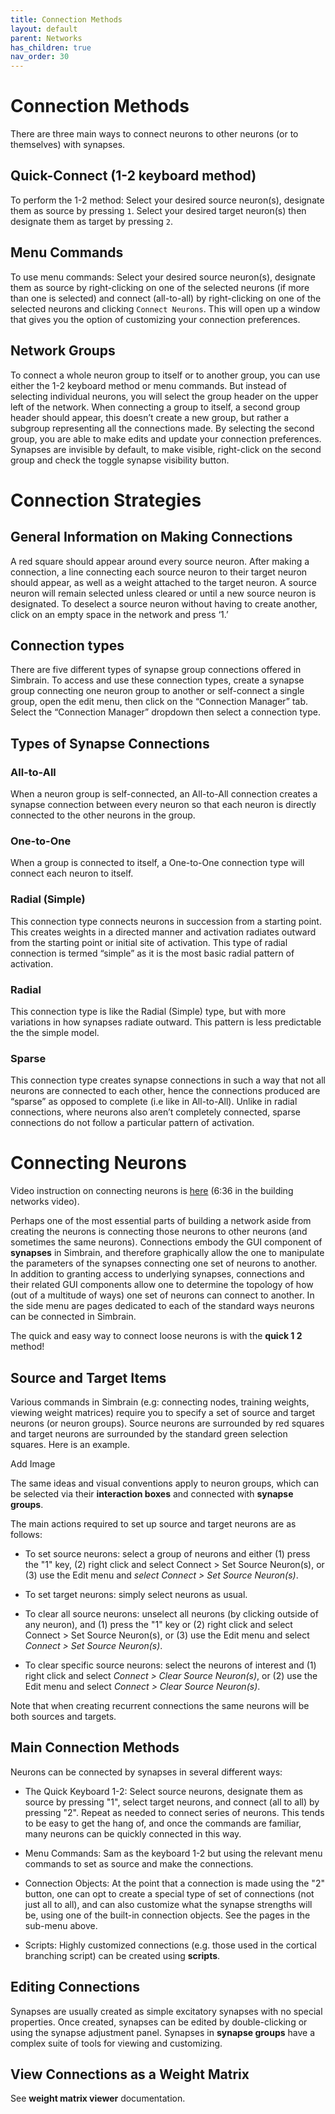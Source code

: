 ```yaml
---
title: Connection Methods
layout: default
parent: Networks
has_children: true
nav_order: 30
---
```


# Connection Methods

There are three main ways to connect neurons to other neurons (or to themselves) with synapses.

## Quick-Connect (1-2 keyboard method)

To perform the 1-2 method: Select your desired source neuron(s), designate them as source by pressing `1`. Select your desired target neuron(s) then designate them as target by pressing `2`. 

## Menu Commands

To use menu commands: Select your desired source neuron(s), designate them as source by right-clicking on one of the selected neurons (if more than one is selected) and connect (all-to-all) by right-clicking on one of the selected neurons and clicking `Connect Neurons`. This will open up a window that gives you the option of customizing your connection preferences.

## Network Groups

To connect a whole neuron group to itself or to another group, you can use either the 1-2 keyboard method or menu commands. But instead of selecting individual neurons, you will select the group header on the upper left of the network. When connecting a group to itself, a second group header should appear, this doesn’t create a new group, but rather a subgroup representing all the connections made. By selecting the second group, you are able to make edits and update your connection preferences. Synapses are invisible by default, to make visible,  right-click on the second group and check the toggle synapse visibility button.

# Connection Strategies

## General Information on Making Connections

A red square should appear around every source neuron. After making a connection, a line connecting each source neuron to their target neuron should appear, as well as a weight attached to the target neuron. A source neuron will remain selected unless cleared or until a new source neuron is designated. To deselect a source neuron without having to create another, click on an empty space in the network and press ‘1.’ 

## Connection types

There are five different types of synapse group connections offered in Simbrain. To access and use these connection types, create a synapse group connecting one neuron group to another or self-connect a single group, open the edit menu, then click on the “Connection Manager” tab. Select the “Connection Manager” dropdown then select a connection type.

## Types of Synapse Connections

### All-to-All

When a neuron group is self-connected, an All-to-All connection creates a synapse connection between every neuron so that each neuron is directly connected to the other neurons in the group. 

### One-to-One

When a group is connected to itself, a One-to-One connection type will connect each neuron to itself. 

### Radial (Simple)

This connection type connects neurons in succession from a starting point. This creates weights in a directed manner and activation radiates outward from the starting point or initial site of activation. This type of radial connection is termed “simple” as it is the most basic radial pattern of activation.

### Radial

This connection type is like the Radial (Simple) type, but with more variations in how synapses radiate outward. This pattern is less predictable the the simple model.

### Sparse

This connection type creates synapse connections in such a way that not all neurons are connected to each other, hence the connections produced are “sparse” as opposed to complete (i.e like in All-to-All). Unlike in radial connections, where neurons also aren’t completely connected, sparse connections do not follow a particular pattern of activation. 



# Connecting Neurons
Video instruction on connecting neurons is [here](https://www.youtube.com/watch?v=dvJvY1zVQUE) (6:36 in the building networks video).

Perhaps one of the most essential parts of building a network aside from creating the neurons is connecting those neurons to other neurons (and sometimes the same neurons). Connections embody the GUI component of **synapses** in Simbrain, and therefore graphically allow the one to manipulate the parameters of the synapses connecting one set of neurons to another. In addition to granting access to underlying synapses, connections and their related GUI components allow one to determine the topology of how (out of a multitude of ways) one set of neurons can connect to another. In the side menu are pages dedicated to each of the standard ways neurons can be connected in Simbrain.

The quick and easy way to connect loose neurons is with the **quick 1 2** method!

## Source and Target Items

Various commands in Simbrain (e.g: connecting nodes, training weights, viewing weight matrices) require you to specify a set of source and target neurons (or neuron groups). Source neurons are surrounded by red squares and target neurons are surrounded by the standard green selection squares. Here is an example.

<!-- TODO --> Add Image

The same ideas and visual conventions apply to neuron groups, which can be selected via their **interaction boxes** and connected with **synapse groups**.

The main actions required to set up source and target neurons are as follows:

- To set source neurons: select a group of neurons and either (1) press the "1" key, (2) right click and select Connect > Set Source Neuron(s), or (3) use the Edit menu and *select Connect > Set Source Neuron(s)*.

- To set target neurons: simply select neurons as usual.

- To clear all source neurons: unselect all neurons (by clicking outside of any neuron), and (1) press the "1" key or (2) right click and select Connect > Set Source Neuron(s), or (3) use the Edit menu and select *Connect > Set Source Neuron(s)*.

- To clear specific source neurons: select the neurons of interest and (1) right click and select *Connect > Clear Source Neuron(s)*, or (2) use the Edit menu and select *Connect > Clear Source Neuron(s)*.

Note that when creating recurrent connections the same neurons will be both sources and targets.

## Main Connection Methods

Neurons can be connected by synapses in several different ways:

- The Quick Keyboard 1-2: Select source neurons, designate them as source by pressing "1", select target neurons, and connect (all to all) by pressing "2". Repeat as needed to connect series of neurons. This tends to be easy to get the hang of, and once the commands are familiar, many neurons can be quickly connected in this way.

- Menu Commands: Sam as the keyboard 1-2 but using the relevant menu commands to set as source and make the connections.

- Connection Objects: At the point that a connection is made using the "2" button, one can opt to create a special type of set of connections (not just all to all), and can also customize what the synapse strengths will be, using one of the built-in connection objects. See the pages in the sub-menu above.

- Scripts: Highly customized connections (e.g. those used in the cortical branching script) can be created using **scripts**.

## Editing Connections

Synapses are usually created as simple excitatory synapses with no special properties. Once created, synapses can be edited by double-clicking or using the synapse adjustment panel. Synapses in **synapse groups** have a complex suite of tools for viewing and customizing.

## View Connections as a Weight Matrix

See **weight matrix viewer** documentation.
